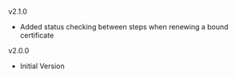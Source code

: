 v2.1.0
- Added status checking between steps when renewing a bound certificate

v2.0.0
- Initial Version
